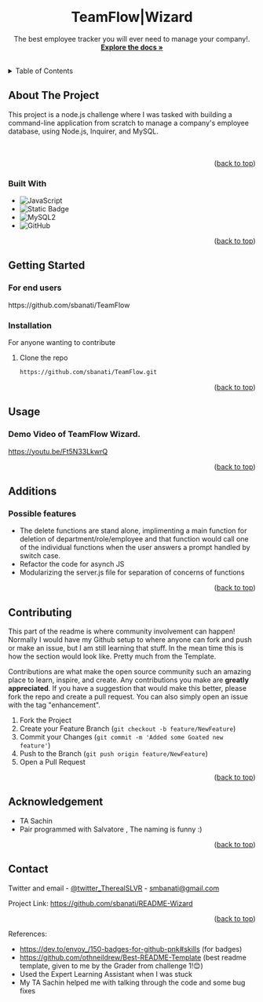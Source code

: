 
<a name="readme-top"></a>





<!-- PROJECT LOGO -->
<br />
<div align="center">
  

<h1 align="center">TeamFlow|Wizard</h1>

  <p align="center">
    The best employee tracker you will ever need to manage your company!. 
    <br />
    <a href="https://github.com/sbanati/README-Wizard"><strong>Explore the docs »</strong></a>
    <br />
    <br />

    

  </p>
</div>



<!-- TABLE OF CONTENTS -->
<details>
  <summary>Table of Contents</summary>
  <ol>
    <li>
      <a href="#about-the-project">About The Project</a>
      <ul>
        <li><a href="#built-with">Built With</a></li>
      </ul>
    </li>
    <li>
      <a href="#getting-started">Getting Started</a>
      <ul>
        <li><a href="#installation">Installation</a></li>
      </ul>
    </li>
    <li><a href="#usage">Usage</a></li>
    <li><a href="#additions">Additions</a></li>
    <li><a href="#contributing">Contributing</a></li>
    <li><a href="#acknowledgement">Acknowledgement</a></li>
    <li><a href="#contact">Contact</a></li>
  </ol>
</details>



<!-- ABOUT THE PROJECT -->
## About The Project

This project is a node.js challenge where I was tasked with building a command-line application from scratch to manage a company's employee database, using Node.js, Inquirer, and MySQL.  
<br><br>
 




<p align="right">(<a href="#readme-top">back to top</a>)</p>



### Built With

* ![JavaScript](https://img.shields.io/badge/javascript-%23323330.svg?style=for-the-badge&logo=javascript&logoColor=%23F7DF1E)
* ![Static Badge](https://img.shields.io/badge/Node.js-43853D?style=for-the-badge&logo=node.js&logoColor=white)
* ![MySQL2](https://img.shields.io/badge/mysql-%2300f.svg?style=for-the-badge&logo=mysql&logoColor=white)
* ![GitHub](https://img.shields.io/badge/github-%23121011.svg?style=for-the-badge&logo=github&logoColor=white)




  




<p align="right">(<a href="#readme-top">back to top</a>)</p>



<!-- GETTING STARTED -->
## Getting Started

 <h3>For end users</h3> 
https://github.com/sbanati/TeamFlow  <br>




### Installation
For anyone wanting to contribute <br>

1. Clone the repo
   ```sh
   https://github.com/sbanati/TeamFlow.git
   ```

<p align="right">(<a href="#readme-top">back to top</a>)</p>



<!-- USAGE EXAMPLES -->
## Usage

<h3>Demo Video of TeamFlow Wizard.</h3>

https://youtu.be/Ft5N33LkwrQ








<p align="right">(<a href="#readme-top">back to top</a>)</p>



<!-- ROADMAP -->
## Additions

<h3>Possible features</h3>

* The delete functions are stand alone,  implimenting a main function for deletion of department/role/employee and that function would call one of the individual functions when the user answers a prompt handled by switch case.
* Refactor the code for asynch JS
* Modularizing the server.js file for separation of concerns of functions 



<p align="right">(<a href="#readme-top">back to top</a>)</p>



<!-- CONTRIBUTING -->
## Contributing

This part of the readme is where community involvement can happen! Normally I would have my Github setup to where anyone can fork and push or make an issue, but 
I am still learning that stuff. In the mean time this is how the section would look like. Pretty much from the Template. <br>

Contributions are what make the open source community such an amazing place to learn, inspire, and create. Any contributions you make are **greatly appreciated**.
If you have a suggestion that would make this better, please fork the repo and create a pull request. You can also simply open an issue with the tag "enhancement".


1. Fork the Project
2. Create your Feature Branch (`git checkout -b feature/NewFeature`)
3. Commit your Changes (`git commit -m 'Added some Goated new feature'`)
4. Push to the Branch (`git push origin feature/NewFeature`)
5. Open a Pull Request

<p align="right">(<a href="#readme-top">back to top</a>)</p>


<!-- ACKNOWLEDGEMENT -->
## Acknowledgement
* TA Sachin
* Pair programmed with Salvatore , The naming is funny :) 
  





<p align="right">(<a href="#readme-top">back to top</a>)</p>


<!-- CONTACT -->
## Contact

Twitter and email - [@twitter_TherealSLVR](https://twitter.com/TherealSLVR) - smbanati@gmail.com

Project Link: https://github.com/sbanati/README-Wizard

<p align="right">(<a href="#readme-top">back to top</a>)</p>




<!-- MARKDOWN LINKS & IMAGES -->
<!-- https://www.markdownguide.org/basic-syntax/#reference-style-links -->
References:
* https://dev.to/envoy_/150-badges-for-github-pnk#skills (for badges)
* https://github.com/othneildrew/Best-README-Template (best readme template, given to me by the Grader from challenge 1!😊)
* Used the Expert Learning Assistant when I was stuck
* My TA Sachin helped me with talking through the code and some bug fixes
